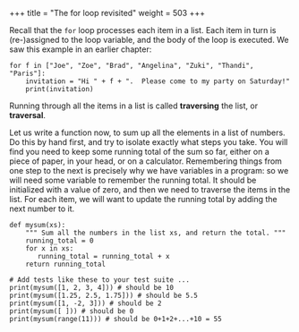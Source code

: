 +++
title = "The for loop revisited"
weight = 503
+++

Recall that the ```for``` loop processes each item in a list.  Each item in
turn is (re-)assigned to the loop variable, and the body of the loop is executed.
We saw this example in an earlier chapter:

```
for f in ["Joe", "Zoe", "Brad", "Angelina", "Zuki", "Thandi", "Paris"]:
    invitation = "Hi " + f + ".  Please come to my party on Saturday!"
    print(invitation)
```

Running through all the items in a list is called **traversing** the list,
or **traversal**.

Let us write a function now, to sum up all the elements in a list of numbers.
Do this by hand first, and try to isolate exactly what steps you take.  You will
find you need to keep some running total of the sum so far, either on a piece
of paper, in your head, or on a calculator. Remembering things from one step to the next is
precisely why we have variables in a program: so we will need some variable
to remember the running total.  It should be initialized with a value of zero,
and then we need to traverse the items in the list.  For each item, we will want
to update the running total by adding the next number to it.

```
def mysum(xs):
    """ Sum all the numbers in the list xs, and return the total. """
    running_total = 0
    for x in xs:
       running_total = running_total + x
    return running_total

# Add tests like these to your test suite ...
print(mysum([1, 2, 3, 4])) # should be 10
print(mysum([1.25, 2.5, 1.75])) # should be 5.5
print(mysum([1, -2, 3])) # should be 2
print(mysum([ ])) # should be 0
print(mysum(range(11))) # should be 0+1+2+...+10 = 55
```

